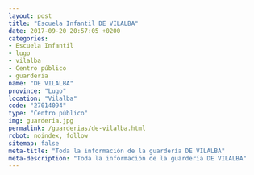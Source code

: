 ```yaml
---
layout: post
title: "Escuela Infantil DE VILALBA"
date: 2017-09-20 20:57:05 +0200
categories:
- Escuela Infantil
- lugo
- vilalba
- Centro público
- guarderia
name: "DE VILALBA"
province: "Lugo"
location: "Vilalba"
code: "27014094"
type: "Centro público"
img: guarderia.jpg
permalink: /guarderias/de-vilalba.html
robot: noindex, follow
sitemap: false
meta-title: "Toda la información de la guardería DE VILALBA"
meta-description: "Toda la información de la guardería DE VILALBA"
---
```

